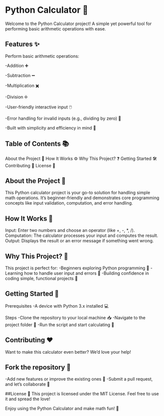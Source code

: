 # Python Calculator 🧮

Welcome to the Python Calculator project! A simple yet powerful tool for performing basic arithmetic operations with ease.

## Features ✨

Perform basic arithmetic operations:

-Addition ➕

-Subtraction ➖

-Multiplication ✖️

-Division ➗

-User-friendly interactive input 🖱️

-Error handling for invalid inputs (e.g., dividing by zero) 🚫

-Built with simplicity and efficiency in mind 🚀

## Table of Contents 📚

About the Project 📖
How It Works ⚙️
Why This Project? ❓
Getting Started 🛠️
Contributing 🤝
License 📜

## About the Project 🌟
This Python calculator project is your go-to solution for handling simple math operations. It’s beginner-friendly and demonstrates core programming concepts like input validation, computation, and error handling.

## How It Works 🧠
Input: Enter two numbers and choose an operator (like +, -, *, /).
Computation: The calculator processes your input and computes the result.
Output: Displays the result or an error message if something went wrong.

## Why This Project? 🤔
This project is perfect for:
-Beginners exploring Python programming 🐍
-Learning how to handle user input and errors 🎯
-Building confidence in coding simple, functional projects 💪

## Getting Started 🚀
Prerequisites
-A device with Python 3.x installed 💻

Steps
-Clone the repository to your local machine 📥
-Navigate to the project folder 📂
-Run the script and start calculating 🎉

## Contributing ❤️
Want to make this calculator even better? We’d love your help!

## Fork the repository 🍴
-Add new features or improve the existing ones 🌟
-Submit a pull request, and let’s collaborate 🤝

##License 📝
This project is licensed under the MIT License. Feel free to use it and spread the love!

Enjoy using the Python Calculator and make math fun! 🎉

